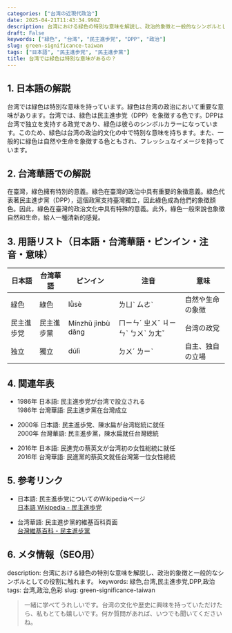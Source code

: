 ```yaml
---
categories: ["台湾の近現代政治"]
date: 2025-04-21T11:43:34.998Z
description: 台湾における緑色の特別な意味を解説し、政治的象徴と一般的なシンボルとしての役割に触れます。
draft: False
keywords: ["緑色", "台湾", "民主進歩党", "DPP", "政治"]
slug: green-significance-taiwan
tags: ["日本語", "民主進歩党", "民主進步黨"]
title: 台湾では緑色は特別な意味があるの？
---
```




## 1. 日本語の解説  
台湾では緑色は特別な意味を持っています。緑色は台湾の政治において重要な意味があります。台湾では、緑色は民主進歩党（DPP）を象徴する色です。DPPは台湾で独立を支持する政党であり、緑色は彼らのシンボルカラーになっています。このため、緑色は台湾の政治的文化の中で特別な意味を持ちます。また、一般的に緑色は自然や生命を象徴する色ともされ、フレッシュなイメージを持っています。

## 2. 台湾華語での解説  
在臺灣，綠色擁有特別的意義。綠色在臺灣的政治中具有重要的象徵意義。綠色代表著民主進步黨（DPP），這個政黨支持臺灣獨立，因此綠色成為他們的象徵顏色。因此，綠色在臺灣的政治文化中具有特殊的意義。此外，綠色一般來說也象徵自然和生命，給人一種清新的感覺。

## 3. 用語リスト（日本語・台湾華語・ピンイン・注音・意味） 

| 日本語       | 台湾華語       | ピンイン      | 注音       | 意味                    |
|--------------|----------------|---------------|------------|-------------------------|
| 緑色         | 綠色           | lǜsè         | ㄌㄩˋ ㄙㄜˋ | 自然や生命の象徴          |
| 民主進歩党   | 民主進步黨     | Mínzhǔ jìnbù dǎng | ㄇㄧㄣˊ ㄓㄨˇ ㄐㄧㄣˋ ㄅㄨˋ ㄉㄤˇ | 台湾の政党              |
| 独立         | 獨立           | dúlì          | ㄉㄨˊ ㄌㄧˋ | 自主、独自の立場           |

## 4. 関連年表

- 1986年 日本語: 民主進歩党が台湾で設立される  
  1986年 台灣華語: 民主進步黨在台灣成立  

- 2000年 日本語: 民主進歩党、陳水扁が台湾総統に就任  
  2000年 台灣華語: 民主進步黨，陳水扁就任台灣總統  

- 2016年 日本語: 民進党の蔡英文が台湾初の女性総統に就任  
  2016年 台灣華語: 民進黨的蔡英文就任台灣第一位女性總統  

## 5. 参考リンク

- 日本語: 民主進歩党についてのWikipediaページ  
  [日本語 Wikipedia - 民主進歩党](https://ja.wikipedia.org/wiki/民主進歩党)

- 台湾華語: 民主進步黨的維基百科頁面  
  [台灣維基百科 - 民主進步黨](https://zh.wikipedia.org/wiki/民主進步黨)

## 6. メタ情報（SEO用）

description: 台湾における緑色の特別な意味を解説し、政治的象徴と一般的なシンボルとしての役割に触れます。
keywords: 緑色,台湾,民主進歩党,DPP,政治
tags: 台湾,政治,色彩
slug: green-significance-taiwan

> 一緒に学べてうれしいです。台湾の文化や歴史に興味を持っていただけたら、私もとても嬉しいです。何か質問があれば、いつでも聞いてくださいね。
